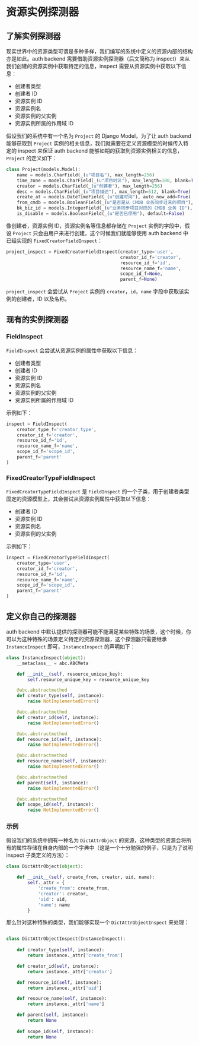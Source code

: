 # 资源实例探测器

## 了解实例探测器

现实世界中的资源类型可谓是多种多样，我们编写的系统中定义的资源内部的结构亦是如此。auth backend 需要借助资源实例探测器（后文简称为 inspect）来从我们创建的资源实例中获取特定的信息，inspect 需要从资源实例中获取以下信息：

- 创建者类型
- 创建者 ID
- 资源实例 ID
- 资源实例名
- 资源实例的父实例
- 资源实例所属的作用域 ID

假设我们的系统中有一个名为 `Project` 的 Django Model，为了让 auth backend 能够获取到 `Project` 实例的相关信息，我们就需要在定义资源模型的时候传入特定的 inspect 来保证 auth backend 能够如期的获取到资源实例相关的信息，`Project` 的定义如下：

```python
class Project(models.Model):
    name = models.CharField(_(u"项目名"), max_length=256)
    time_zone = models.CharField(_(u"项目时区"), max_length=100, blank=True)
    creator = models.CharField(_(u"创建者"), max_length=256)
    desc = models.CharField(_(u"项目描述"), max_length=512, blank=True)
    create_at = models.DateTimeField(_(u"创建时间"), auto_now_add=True)
    from_cmdb = models.BooleanField(_(u"是否是从 CMDB 业务同步过来的项目"), default=False)
    bk_biz_id = models.IntegerField(_(u"业务同步项目对应的 CMDB 业务 ID"), default=-1)
    is_disable = models.BooleanField(_(u"是否已停用"), default=False)
```

像创建者，资源实例 ID，资源实例名等信息都存储在 `Project` 实例的字段中，假设 `Project` 只会由用户来进行创建，这个时候我们就能够使用 auth backend 中已经实现的 `FixedCreatorFieldInspect`：

```python
project_inspect = FixedCreatorFieldInspect(creator_type='user',
                                           creator_id_f='creator',
                                           resource_id_f='id',
                                           resource_name_f='name',
                                           scope_id_f=None,
                                           parent_f=None)
```

`project_inspect` 会尝试从 `Project` 实例的 `creator`，`id`，`name` 字段中获取该实例的创建者，ID 以及名称。

## 现有的实例探测器

### FieldInspect

`FieldInspect` 会尝试从资源实例的属性中获取以下信息：

- 创建者类型
- 创建者 ID
- 资源实例 ID
- 资源实例名
- 资源实例的父实例
- 资源实例所属的作用域 ID

示例如下：

```python
inspect = FieldInspect(
    creator_type_f='creator_type',
    creator_id_f='creator',
    resource_id_f='id',
    resource_name_f='name',
    scope_id_f='scope_id',
    parent_f='parent'
)
```

### FixedCreatorTypeFieldInspect


`FixedCreatorTypeFieldInspect` 是 `FieldInspect` 的一个子类，用于创建者类型固定的资源模型上，其会尝试从资源实例属性中获取以下信息：

- 创建者 ID
- 资源实例 ID
- 资源实例名
- 资源实例的父实例

示例如下：

```python
inspect = FixedCreatorTypeFieldInspect(
    creator_type='user',
    creator_id_f='creator',
    resource_id_f='id',
    resource_name_f='name',
    scope_id_f='scope_id',
    parent_f='parent'
)
```

## 定义你自己的探测器

auth backend 中默认提供的探测器可能不能满足某些特殊的场景，这个时候，你可以为这种特殊的场景定义特定的资源探测器，这个探测器只需要继承 `InstanceInspect` 即可，`InstanceInspect` 的声明如下：

```python
class InstanceInspect(object):
    __metaclass__ = abc.ABCMeta

    def __init__(self, resource_unique_key):
        self.resource_unique_key = resource_unique_key

    @abc.abstractmethod
    def creator_type(self, instance):
        raise NotImplementedError()

    @abc.abstractmethod
    def creator_id(self, instance):
        raise NotImplementedError()

    @abc.abstractmethod
    def resource_id(self, instance):
        raise NotImplementedError()

    @abc.abstractmethod
    def resource_name(self, instance):
        raise NotImplementedError()

    @abc.abstractmethod
    def parent(self, instance):
        raise NotImplementedError()

    @abc.abstractmethod
    def scope_id(self, instance):
        raise NotImplementedError()
```

### 示例

假设我们的系统中拥有一种名为 `DictAttrObject` 的资源，这种类型的资源会将所有的属性存储在自身内部的一个字典中（这是一个十分勉强的例子，只是为了说明 inspect 子类定义的方法）：

```python
class DictAttrObject(object):

    def __init__(self, create_from, creator, uid, name):
        self._attr = {
            'create_from': create_from,
            'creator': creator,
            'uid': uid,
            'name': name
        }
```

那么针对这种特殊的类型，我们能够实现一个 `DictAttrObjectInspect` 来处理：

```python

class DictAttrObjectInspect(InstanceInspect):
    
    def creator_type(self, instance):
        return instance._attr['create_from']

    def creator_id(self, instance):
        return instance._attr['creator']

    def resource_id(self, instance):
        return instance._attr['uid']

    def resource_name(self, instance):
        return instance._attr['name']

    def parent(self, instance):
        return None
    
    def scope_id(self, instance):
        return None
```

